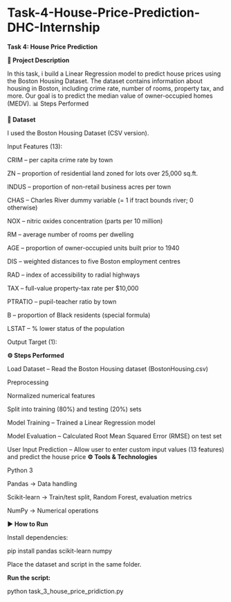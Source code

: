 # Task-4-House-Price-Prediction-DHC-Internship
**Task 4: House Price Prediction**

**📌 Project Description**

In this task, i build a Linear Regression model to predict house prices using the Boston Housing Dataset.
The dataset contains information about housing in Boston, including crime rate, number of rooms, property tax, and more.
Our goal is to predict the median value of owner-occupied homes (MEDV).
📊 Steps Performed

**📂 Dataset**

I used the Boston Housing Dataset (CSV version).

Input Features (13):

CRIM – per capita crime rate by town

ZN – proportion of residential land zoned for lots over 25,000 sq.ft.

INDUS – proportion of non-retail business acres per town

CHAS – Charles River dummy variable (= 1 if tract bounds river; 0 otherwise)

NOX – nitric oxides concentration (parts per 10 million)

RM – average number of rooms per dwelling

AGE – proportion of owner-occupied units built prior to 1940

DIS – weighted distances to five Boston employment centres

RAD – index of accessibility to radial highways

TAX – full-value property-tax rate per $10,000

PTRATIO – pupil-teacher ratio by town

B – proportion of Black residents (special formula)

LSTAT – % lower status of the population

Output Target (1):

**⚙️ Steps Performed**

Load Dataset – Read the Boston Housing dataset (BostonHousing.csv)

Preprocessing

Normalized numerical features

Split into training (80%) and testing (20%) sets

Model Training – Trained a Linear Regression model

Model Evaluation – Calculated Root Mean Squared Error (RMSE) on test set

User Input Prediction – Allow user to enter custom input values (13 features) and predict the house price
**⚙️ Tools & Technologies**

Python 3

Pandas → Data handling

Scikit-learn → Train/test split, Random Forest, evaluation metrics

NumPy → Numerical operations

**▶️ How to Run**

Install dependencies:

pip install pandas scikit-learn numpy


Place the dataset and script in the same folder.

**Run the script:**

python task_3_house_price_pridiction.py
